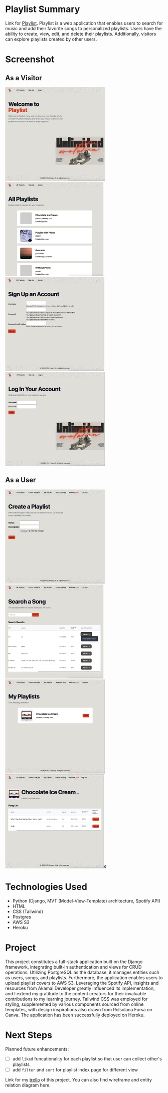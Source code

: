 # Playlist Summary
Link for [Playlist](https://playlist-review-b7a11bd17b1b.herokuapp.com/).
Playlist is a web application that enables users to search for music and add their favorite songs to personalized playlists. Users have the ability to create, view, edit, and delete their playlists. Additionally, visitors can explore playlists created by other users.

# Screenshot
## As a Visitor
<p>
    <img src="./assets/img/visitor_landing.png" height="300">
    <img src="./assets/img/visitor_index.png" height="300">
    <img src="./assets/img/visitor_signup.png" height="300">
    <img src="./assets/img/visitor_login.png" height="300">
</p>

## As a User
<p>
    <img src="./assets/img/user_create.png" height="300">
    <img src="./assets/img/user_add_song.png" height="300">
    <img src="./assets/img/user_playlist.png" height="300">
    <img src="./assets/img/user_playlist_detail.png" height="300">◊
</p>

# Technologies Used
- Python (Django, MVT (Model-View-Template) architecture, Spotify API)
- HTML
- CSS (Tailwind)
- Postgres
- AWS S3
- Heroku

# Project
This project constitutes a full-stack application built on the Django framework, integrating built-in authentication and views for CRUD operations. Utilizing PostgreSQL as the database, it manages entities such as users, songs, and playlists. Furthermore, the application enables users to upload playlist covers to AWS S3. Leveraging the Spotify API, insights and resources from Akamai Developer greatly influenced its implementation, and I extend my gratitude to the content creators for their invaluable contributions to my learning journey. Tailwind CSS was employed for styling, supplemented by various components sourced from online templates, with design inspirations also drawn from Rolsolana Fursa on Canva. The application has been successfully deployed on Heroku.

# Next Steps
Planned future enhancements:
- [ ] add `liked` funcationality for each playlist so that user can collect other's playlists
- [ ] add `filter` and `sort` for playlist index page for different view

Link for my [trello](https://trello.com/b/fdHx8mMk/project-3) of this project. You can also find wireframe and entity relation diagram here.
